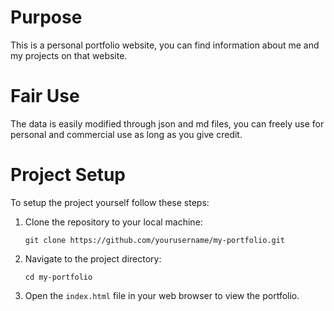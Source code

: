 # Purpose

This is a personal portfolio website, you can find information about me and my projects on that website.

# Fair Use

The data is easily modified through json and md files, you can freely use for personal and commercial use as long as you give credit.

# Project Setup

To setup the project yourself follow these steps:

1. Clone the repository to your local machine:
   ```
   git clone https://github.com/yourusername/my-portfolio.git
   ```

2. Navigate to the project directory:
   ```
   cd my-portfolio
   ```

3. Open the `index.html` file in your web browser to view the portfolio.
